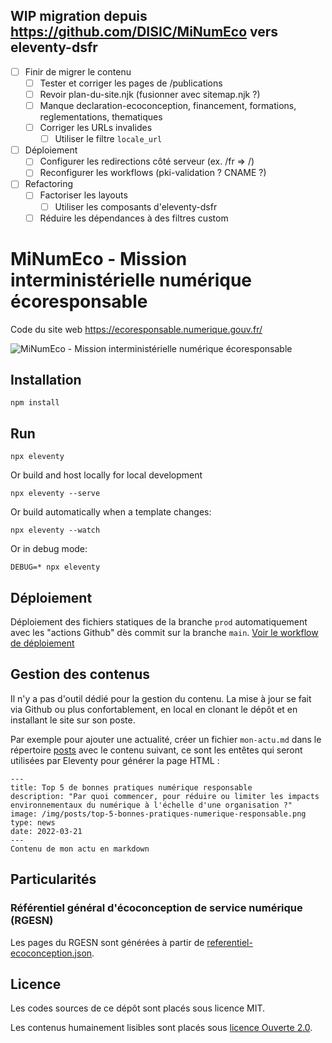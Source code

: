 ## WIP migration depuis https://github.com/DISIC/MiNumEco vers eleventy-dsfr

- [ ] Finir de migrer le contenu
    - [ ] Tester et corriger les pages de /publications
    - [ ] Revoir plan-du-site.njk (fusionner avec sitemap.njk ?)
    - [ ] Manque declaration-ecoconception, financement, formations, reglementations, thematiques
    - [ ] Corriger les URLs invalides
        - [ ] Utiliser le filtre `locale_url`
- [ ] Déploiement
    - [ ] Configurer les redirections côté serveur (ex. /fr => /)
    - [ ] Reconfigurer les workflows (pki-validation ? CNAME ?)
- [ ] Refactoring
    - [ ] Factoriser les layouts
        - [ ] Utiliser les composants d'eleventy-dsfr
    - [ ] Réduire les dépendances à des filtres custom

# MiNumEco - Mission interministérielle numérique écoresponsable

Code du site web https://ecoresponsable.numerique.gouv.fr/

![MiNumEco - Mission interministérielle numérique écoresponsable](https://raw.githubusercontent.com/DISIC/MiNumEco/main/img/logo.png)

## Installation

```
npm install
```

## Run

```
npx eleventy
```

Or build and host locally for local development
```
npx eleventy --serve
```

Or build automatically when a template changes:
```
npx eleventy --watch
```

Or in debug mode:
```
DEBUG=* npx eleventy
```

## Déploiement

Déploiement des fichiers statiques de la branche `prod` automatiquement avec les "actions Github" dès commit sur la branche `main`. [Voir le workflow de déploiement](https://github.com/DISIC/greentech/blob/main/.github/workflows/deploy.yml)

## Gestion des contenus

Il n'y a pas d'outil dédié pour la gestion du contenu. La mise à jour se fait via Github ou plus confortablement, en local en clonant le dépôt et en installant le site sur son poste. 

Par exemple pour ajouter une actualité, créer un fichier `mon-actu.md` dans le répertoire [posts](posts) avec le contenu suivant, ce sont les entêtes qui seront utilisées par Eleventy pour générer la page HTML :

    ---
    title: Top 5 de bonnes pratiques numérique responsable
    description: "Par quoi commencer, pour réduire ou limiter les impacts environnementaux du numérique à l'échelle d'une organisation ?"
    image: /img/posts/top-5-bonnes-pratiques-numerique-responsable.png
    type: news
    date: 2022-03-21
    ---
    Contenu de mon actu en markdown

## Particularités

### Référentiel général d'écoconception de service numérique (RGESN)

Les pages du RGESN sont générées à partir de [referentiel-ecoconception.json](/DISIC/MiNumEco/blob/main/_data/referentiel-ecoconception.json).

## Licence

Les codes sources de ce dépôt sont placés sous licence MIT.

Les contenus humainement lisibles sont placés sous [licence Ouverte 2.0](https://www.etalab.gouv.fr/licence-ouverte-open-licence).
